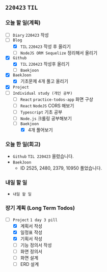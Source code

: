 ## `220423` `TIL`

### 오늘 할 일(계획)

- [ ] `Diary` `220423` 작성
- [ ] `Blog`
  - [x] `TIL` `220423` 작성 후 올리기
  - [ ] `NodeJS ORM Sequelize` 정리해서 올리기
- [x] `Github`
  - [x] `TIL` `220423` 작성후 올리기
  - [ ] `Baekjoon`
- [x] `BaekJoon`
  - [x] 기초문제 4개 풀고 올리기
- [x] `Project`
- [ ] `Individual study (개인 공부)`
  - [ ] `React` `practice-todos-app` 화면 구상
  - [ ] `React` `NodeJS` CORS 해보기
  - [ ] `Typescript` 기초 공부
  - [ ] `Node.js` 크롤링 공부해보기
  - [ ] `Baekjoon`
    - [x] 4개 풀어보기

### 오늘 한 일(회고)

- `Github` `TIL 220423` 올렸습니다.
- `BaekJoon`
  - ID 2525, 2480, 2379, 10950 풀었습니다.

### 내일 할 일

- `내일 할 일`

### 장기 계획 (Long Term Todos)

- [ ] `Project` `1 day 3 pill`
  - [x] 계획서 작성
  - [x] 일정표 작성
  - [x] 기획서 작성
  - [ ] 기능 정의서 작성
  - [ ] 화면 정의서
  - [ ] 화면 설계
  - [ ] ERD 설계
